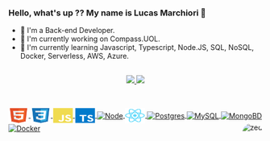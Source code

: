 ### Hello, what's up ?? My name is Lucas Marchiori 🚀

- 🚀 I'm a Back-end Developer. 
- 🔭 I'm currently working on Compass.UOL. 
- 🌱 I'm currently learning Javascript, Typescript, Node.JS, SQL, NoSQL, Docker, Serverless, AWS, Azure.

 ##

<div align="center">
  <a href="https://github.com/sinonsrt">
  <img height="180em" src="https://github-readme-stats.vercel.app/api?username=sinonsrt&show_icons=true&theme=dark"/>
  <img height="180em" src="https://github-readme-stats.vercel.app/api/top-langs/?username=sinonsrt&layout=compact&langs_count=7&theme=dark"/>
   
</div>

 ##
  
<div style="display: inline_block"><br>
  <img align="center" alt="HTML" height="30" width="40" src="https://raw.githubusercontent.com/devicons/devicon/master/icons/html5/html5-original.svg">
  <img align="center" alt="CSS" height="30" width="40" src="https://raw.githubusercontent.com/devicons/devicon/master/icons/css3/css3-original.svg">
  <img align="center" alt="Javascript" height="30" width="40" src="https://raw.githubusercontent.com/devicons/devicon/master/icons/javascript/javascript-plain.svg">
  <img align="center" alt="Typescript" height="30" width="40" src="https://raw.githubusercontent.com/devicons/devicon/master/icons/typescript/typescript-plain.svg">
  <img align="center" alt="Node" height="30" width="40" src="https://cdn.jsdelivr.net/gh/devicons/devicon/icons/nodejs/nodejs-original.svg">
  <img align="center" alt="React" height="30" width="40" src="https://raw.githubusercontent.com/devicons/devicon/master/icons/react/react-original.svg">
  <img align="center" alt="Postgres" height="30" width="40" src="https://cdn.jsdelivr.net/gh/devicons/devicon/icons/postgresql/postgresql-original.svg">
  <img align="center" alt="MySQL" height="30" width="40" src="https://cdn.jsdelivr.net/gh/devicons/devicon/icons/mysql/mysql-original-wordmark.svg">
  <img align="center" alt="MongoBD" height="30" width="40"  src="https://cdn.jsdelivr.net/gh/devicons/devicon/icons/mongodb/mongodb-original.svg" />
  <img align="center" alt="Docker" height="30" width="40"  src="https://cdn.jsdelivr.net/gh/devicons/devicon/icons/docker/docker-original.svg" />
 
   <img align="right" alt="zed" height="150" style="border-radius:50px;"            src="https://cdn.discordapp.com/attachments/895132829116157996/895133006182891530/a702fe8c67b8019bc8c265d90e2478e2.png">
 </div>
